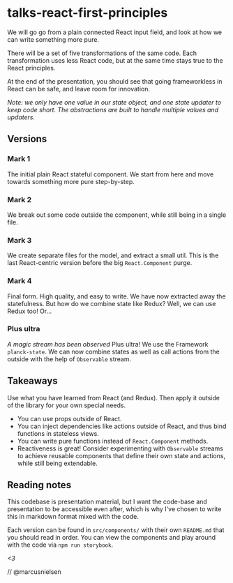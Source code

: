 # talks-react-first-principles
We will go go from a plain connected React input field, and look at how we can write something more pure.

There will be a set of five transformations of the same code. Each transformation uses less React code, but at the same time stays true to the React principles.

At the end of the presentation, you should see that going frameworkless in React can be safe, and leave room for innovation.

*Note: we only have one value in our state object, and one state updater to keep code short.*
*The abstractions are built to handle multiple values and updaters.*

## Versions

### Mark 1
The initial plain React stateful component.
We start from here and move towards something more pure step-by-step.

### Mark 2
We break out some code outside the component, while still being in a single file.

### Mark 3
We create separate files for the model, and extract a small util. This is the last React-centric version before the big `React.Component` purge.

### Mark 4
Final form. High quality, and easy to write. We have now extracted away the statefulness.
But how do we combine state like Redux? Well, we can use Redux too! Or...

### Plus ultra
_A magic stream has been observed_
Plus ultra!
We use the Framework `planck-state`. We can now combine states as well as call actions from the outside with the help of `Observable` stream.

## Takeaways
Use what you have learned from React (and Redux). Then apply it outside of the library for your own special needs.

* You can use props outside of React.
* You can inject dependencies like actions outside of React, and thus bind functions in stateless views.
* You can write pure functions instead of `React.Component` methods.
* Reactiveness is great! Consider experimenting with `Observable` streams to achieve reusable components that define their own state and actions, while still being extendable.

## Reading notes
This codebase is presentation material, but I want the code-base and presentation to be accessible even after, which is why I've chosen to write this in markdown format mixed with the code.

Each version can be found in `src/components/` with their own `README.md` that you should read in order. You can view the components and play around with the code via `npm run storybook`.

*<3*

// @marcusnielsen